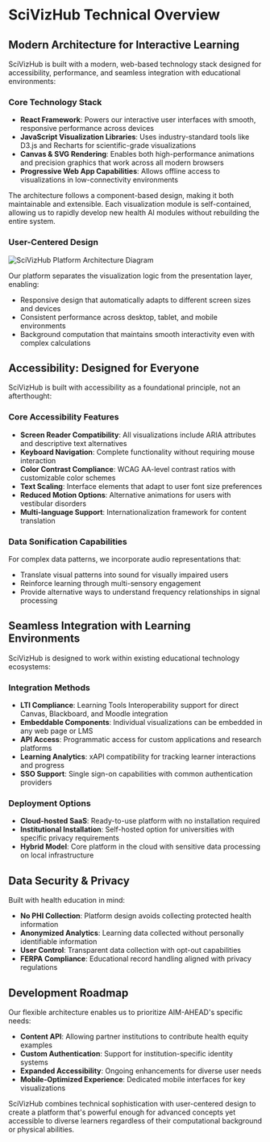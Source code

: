 # SciVizHub Technical Overview

## Modern Architecture for Interactive Learning

SciVizHub is built with a modern, web-based technology stack designed for accessibility, performance, and seamless integration with educational environments:

### Core Technology Stack

- **React Framework**: Powers our interactive user interfaces with smooth, responsive performance across devices
- **JavaScript Visualization Libraries**: Uses industry-standard tools like D3.js and Recharts for scientific-grade visualizations
- **Canvas & SVG Rendering**: Enables both high-performance animations and precision graphics that work across all modern browsers
- **Progressive Web App Capabilities**: Allows offline access to visualizations in low-connectivity environments

The architecture follows a component-based design, making it both maintainable and extensible. Each visualization module is self-contained, allowing us to rapidly develop new health AI modules without rebuilding the entire system.

### User-Centered Design

![SciVizHub Platform Architecture Diagram](scivishub-architecture.png)

Our platform separates the visualization logic from the presentation layer, enabling:

- Responsive design that automatically adapts to different screen sizes and devices
- Consistent performance across desktop, tablet, and mobile environments
- Background computation that maintains smooth interactivity even with complex calculations

## Accessibility: Designed for Everyone

SciVizHub is built with accessibility as a foundational principle, not an afterthought:

### Core Accessibility Features

- **Screen Reader Compatibility**: All visualizations include ARIA attributes and descriptive text alternatives
- **Keyboard Navigation**: Complete functionality without requiring mouse interaction
- **Color Contrast Compliance**: WCAG AA-level contrast ratios with customizable color schemes
- **Text Scaling**: Interface elements that adapt to user font size preferences
- **Reduced Motion Options**: Alternative animations for users with vestibular disorders
- **Multi-language Support**: Internationalization framework for content translation

### Data Sonification Capabilities

For complex data patterns, we incorporate audio representations that:
- Translate visual patterns into sound for visually impaired users
- Reinforce learning through multi-sensory engagement
- Provide alternative ways to understand frequency relationships in signal processing

## Seamless Integration with Learning Environments

SciVizHub is designed to work within existing educational technology ecosystems:

### Integration Methods

- **LTI Compliance**: Learning Tools Interoperability support for direct Canvas, Blackboard, and Moodle integration
- **Embeddable Components**: Individual visualizations can be embedded in any web page or LMS
- **API Access**: Programmatic access for custom applications and research platforms
- **Learning Analytics**: xAPI compatibility for tracking learner interactions and progress
- **SSO Support**: Single sign-on capabilities with common authentication providers

### Deployment Options

- **Cloud-hosted SaaS**: Ready-to-use platform with no installation required
- **Institutional Installation**: Self-hosted option for universities with specific privacy requirements
- **Hybrid Model**: Core platform in the cloud with sensitive data processing on local infrastructure

## Data Security & Privacy

Built with health education in mind:

- **No PHI Collection**: Platform design avoids collecting protected health information
- **Anonymized Analytics**: Learning data collected without personally identifiable information
- **User Control**: Transparent data collection with opt-out capabilities
- **FERPA Compliance**: Educational record handling aligned with privacy regulations

## Development Roadmap

Our flexible architecture enables us to prioritize AIM-AHEAD's specific needs:

- **Content API**: Allowing partner institutions to contribute health equity examples
- **Custom Authentication**: Support for institution-specific identity systems
- **Expanded Accessibility**: Ongoing enhancements for diverse user needs
- **Mobile-Optimized Experience**: Dedicated mobile interfaces for key visualizations

SciVizHub combines technical sophistication with user-centered design to create a platform that's powerful enough for advanced concepts yet accessible to diverse learners regardless of their computational background or physical abilities.